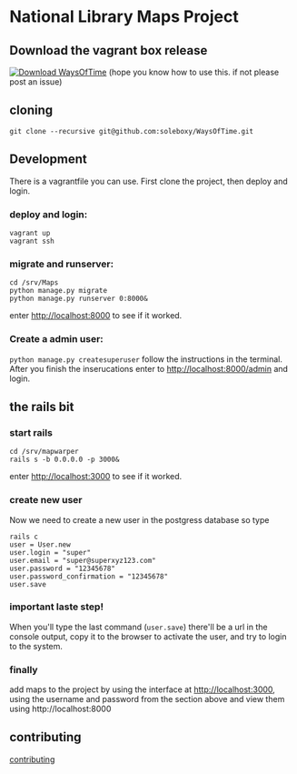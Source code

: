 # National Library Maps Project


## Download the vagrant box release
[![Download WaysOfTime](https://a.fsdn.com/con/app/sf-download-button)](https://sourceforge.net/projects/waysoftime/files/WaysOfTime/WaysOfTime_v1.0.box/download)
(hope you know how to use this. if not please post an issue)

## cloning
    git clone --recursive git@github.com:soleboxy/WaysOfTime.git 
## Development

There is a vagrantfile you can use.
First clone the project, then deploy and login.

### deploy and login:
```
vagrant up
vagrant ssh
```
### migrate and runserver: 
```
cd /srv/Maps 
python manage.py migrate 
python manage.py runserver 0:8000&
```
enter [http://localhost:8000](http://localhost:8000) to see if it worked.

### Create a admin user:
`python manage.py createsuperuser`
 follow the instructions in the terminal. After you finish the inserucations enter to [http://localhost:8000/admin](http://localhost:8000/admin) and login.

## the rails bit
### start rails
```
cd /srv/mapwarper
rails s -b 0.0.0.0 -p 3000&
```
enter [http://localhost:3000](http://localhost:3000) to see if it worked.

### create new user
Now we need to create a new user in the postgress database so type 
```
rails c
user = User.new
user.login = "super"
user.email = "super@superxyz123.com"
user.password = "12345678"
user.password_confirmation = "12345678"
user.save

```
### important laste step!
When you'll type the last command (`user.save`) there'll be a url in the console output, copy it to the browser to activate the user, and try to login to the system.

### finally
add maps to the project by using the interface at [http://localhost:3000](http://localhost:3000),
using the username and password from the section above
and view them using http://localhost:8000

## contributing 
[contributing](https://github.com/soleboxy/WaysOfTime/blob/master/CONTRIBUTING.md)
